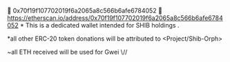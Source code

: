 👀 0x70f19f107702019f6a2065a8c566b6afe6784052 👀 
https://etherscan.io/address/0x70f19f107702019f6a2065a8c566b6afe6784052       *
This is a dedicated wallet intended for SHIB holdings .
                                                           
*all other ERC-20 token donations will be attributed to <Project/Shib-Orph>

 ~all ETH received will be used for Gwei \\//
